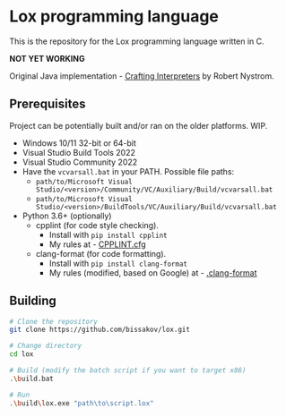 # Lox programming language

This is the repository for the Lox programming language written in C.

**NOT YET WORKING**

Original Java implementation - [Crafting Interpreters](http://www.craftinginterpreters.com/) by Robert Nystrom.

## Prerequisites

Project can be potentially built and/or ran on the older platforms. WIP.

- Windows 10/11 32-bit or 64-bit
- Visual Studio Build Tools 2022
- Visual Studio Community 2022
- Have the `vcvarsall.bat` in your PATH. Possible file paths:
  - `path/to/Microsoft Visual Studio/<version>/Community/VC/Auxiliary/Build/vcvarsall.bat`
  - `path/to/Microsoft Visual Studio/<version>/BuildTools/VC/Auxiliary/Build/vcvarsall.bat`
- Python 3.6+ (optionally)
    - cpplint (for code style checking).
      - Install with `pip install cpplint`
      - My rules at - [CPPLINT.cfg](https://github.com/bissakov/lox/blob/main/CPPLINT.cfg)
    - clang-format (for code formatting).
      - Install with `pip install clang-format`
      - My rules (modified, based on Google) at - [.clang-format](https://github.com/bissakov/lox/blob/main/.clang-format)

## Building
```bash
# Clone the repository
git clone https://github.com/bissakov/lox.git

# Change directory
cd lox

# Build (modify the batch script if you want to target x86)
.\build.bat

# Run
.\build\lox.exe "path\to\script.lox"
```
